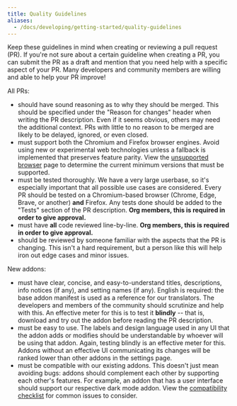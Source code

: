 ```yaml
---
title: Quality Guidelines
aliases:
  - /docs/developing/getting-started/quality-guidelines
---
```

Keep these guidelines in mind when creating or reviewing a pull request (PR). If you're not sure about a certain guideline when creating a PR, you can submit the PR as a draft and mention that you need help with a specific aspect of your PR. Many developers and community members are willing and able to help your PR improve!

All PRs:
- should have sound reasoning as to why they should be merged. This should be specified under the "Reason for changes" header when writing the PR description. Even if it seems obvious, others may need the additional context. PRs with little to no reason to be merged are likely to be delayed, ignored, or even closed.
- must support both the Chromium and Firefox browser engines. Avoid using new or experimental web technologies unless a fallback is implemented that preserves feature parity. View the [unsupported browser](https://scratchaddons.com/unsupported-browser/) page to determine the current minimum versions that must be supported.
- must be tested thoroughly. We have a very large userbase, so it's especially important that all possible use cases are considered. Every PR should be tested on a Chromium-based browser (Chrome, Edge, Brave, or another) **and** Firefox. Any tests done should be added to the "Tests" section of the PR description. **Org members, this is required in order to give approval.**
- must have **all** code reviewed line-by-line. **Org members, this is required in order to give approval.**
- should be reviewed by someone familiar with the aspects that the PR is changing. This isn't a hard requirement, but a person like this will help iron out edge cases and minor issues.

New addons:
- must have clear, concise, and easy-to-understand titles, descriptions, info notices (if any), and setting names (if any). English is required: the base addon manifest is used as a reference for our translators. The developers and members of the community should scrutinize and help with this. An effective meter for this is to test it **blindly** -- that is, download and try out the addon before reading the PR description.
- must be easy to use. The labels and design language used in any UI that the addon adds or modifies should be understandable by whoever will be using that addon. Again, testing blindly is an effective meter for this. Addons without an effective UI communicating its changes will be ranked lower than other addons in the settings page.
- must be compatible with our existing addons. This doesn't just mean avoiding bugs: addons should complement each other by supporting each other's features. For example, an addon that has a user interface should support our respective dark mode addon. View the [compatibility checklist](/docs/reference/compatibility-checklist) for common issues to consider.